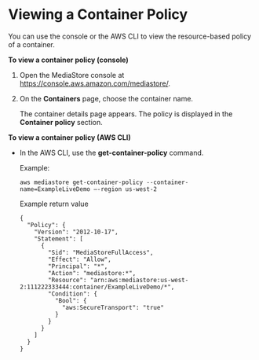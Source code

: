 # Viewing a Container Policy<a name="policies-view"></a>

You can use the console or the AWS CLI to view the resource\-based policy of a container\.

**To view a container policy \(console\)**

1. Open the MediaStore console at [https://console\.aws\.amazon\.com/mediastore/](https://console.aws.amazon.com/mediastore/)\.

1. On the **Containers** page, choose the container name\.

   The container details page appears\. The policy is displayed in the **Container policy** section\. 

**To view a container policy \(AWS CLI\)**
+ In the AWS CLI, use the **get\-container\-policy** command\.

  Example:

  ```
  aws mediastore get-container-policy --container-name=ExampleLiveDemo –-region us-west-2
  ```

  Example return value

  ```
  {
    "Policy": {
      "Version": "2012-10-17",
      "Statement": [
        {
          "Sid": "MediaStoreFullAccess",
          "Effect": "Allow",
          "Principal": "*",
          "Action": "mediastore:*",
          "Resource": "arn:aws:mediastore:us-west-2:111222333444:container/ExampleLiveDemo/*",
          "Condition": {
            "Bool": {
              "aws:SecureTransport": "true"
            }
          }
        }
      ]
    }
  }
  ```